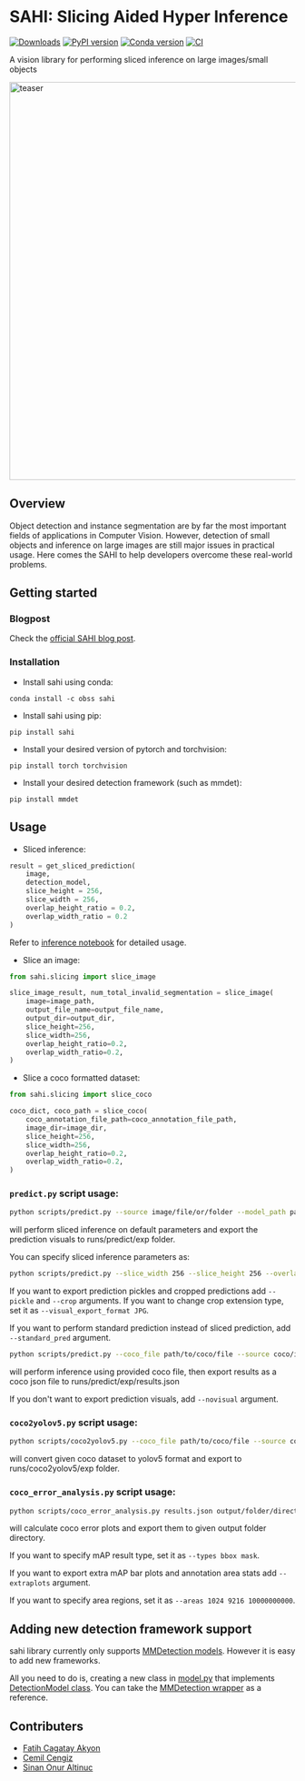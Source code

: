 # SAHI: Slicing Aided Hyper Inference

[![Downloads](https://pepy.tech/badge/sahi/month)](https://pepy.tech/project/sahi)
[![PyPI version](https://badge.fury.io/py/sahi.svg)](https://badge.fury.io/py/sahi)
[![Conda version](https://anaconda.org/obss/sahi/badges/version.svg)](https://anaconda.org/obss/sahi)
[![CI](https://github.com/obss/sahi/workflows/CI/badge.svg)](https://github.com/obss/sahi/actions?query=event%3Apush+branch%3Amain+is%3Acompleted+workflow%3ACI)

A vision library for performing sliced inference on large images/small objects

<img width="700" alt="teaser" src="./demo/sliced_inference.gif">

## Overview

Object detection and instance segmentation are by far the most important fields of applications in Computer Vision. However, detection of small objects and inference on large images are still major issues in practical usage. Here comes the SAHI to help developers overcome these real-world problems.

## Getting started

### Blogpost

Check the [official SAHI blog post](https://medium.com/codable/sahi-a-vision-library-for-performing-sliced-inference-on-large-images-small-objects-c8b086af3b80).

### Installation

- Install sahi using conda:

```console
conda install -c obss sahi
```

- Install sahi using pip:

```console
pip install sahi
```

- Install your desired version of pytorch and torchvision:

```console
pip install torch torchvision
```

- Install your desired detection framework (such as mmdet):

```console
pip install mmdet
```

## Usage

- Sliced inference:

```python
result = get_sliced_prediction(
    image,
    detection_model,
    slice_height = 256,
    slice_width = 256,
    overlap_height_ratio = 0.2,
    overlap_width_ratio = 0.2
)

```

Refer to [inference notebook](demo/inference.ipynb) for detailed usage.

- Slice an image:

```python
from sahi.slicing import slice_image

slice_image_result, num_total_invalid_segmentation = slice_image(
    image=image_path,
    output_file_name=output_file_name,
    output_dir=output_dir,
    slice_height=256,
    slice_width=256,
    overlap_height_ratio=0.2,
    overlap_width_ratio=0.2,
)
```

- Slice a coco formatted dataset:

```python
from sahi.slicing import slice_coco

coco_dict, coco_path = slice_coco(
    coco_annotation_file_path=coco_annotation_file_path,
    image_dir=image_dir,
    slice_height=256,
    slice_width=256,
    overlap_height_ratio=0.2,
    overlap_width_ratio=0.2,
)
```

### `predict.py` script usage:

```bash
python scripts/predict.py --source image/file/or/folder --model_path path/to/model --config_path path/to/config
```

will perform sliced inference on default parameters and export the prediction visuals to runs/predict/exp folder.

You can specify sliced inference parameters as:

```bash
python scripts/predict.py --slice_width 256 --slice_height 256 --overlap_height_ratio 0.1 --overlap_width_ratio 0.1 --iou_thresh 0.25 --source image/file/or/folder --model_path path/to/model --config_path path/to/config
```

If you want to export prediction pickles and cropped predictions add `--pickle` and `--crop` arguments. If you want to change crop extension type, set it as `--visual_export_format JPG`.

If you want to perform standard prediction instead of sliced prediction, add `--standard_pred` argument.

```bash
python scripts/predict.py --coco_file path/to/coco/file --source coco/images/directory --model_path path/to/model --config_path path/to/config
```

will perform inference using provided coco file, then export results as a coco json file to runs/predict/exp/results.json

If you don't want to export prediction visuals, add `--novisual` argument.

### `coco2yolov5.py` script usage:

```bash
python scripts/coco2yolov5.py --coco_file path/to/coco/file --source coco/images/directory --train_split 0.9
```

will convert given coco dataset to yolov5 format and export to runs/coco2yolov5/exp folder.

### `coco_error_analysis.py` script usage:

```bash
python scripts/coco_error_analysis.py results.json output/folder/directory --ann coco/annotation/path
```

will calculate coco error plots and export them to given output folder directory.

If you want to specify mAP result type, set it as `--types bbox mask`.

If you want to export extra mAP bar plots and annotation area stats add `--extraplots` argument.

If you want to specify area regions, set it as `--areas 1024 9216 10000000000`.

## Adding new detection framework support

sahi library currently only supports [MMDetection models](https://github.com/open-mmlab/mmdetection/blob/master/docs/model_zoo.md). However it is easy to add new frameworks.

All you need to do is, creating a new class in [model.py](sahi/model.py) that implements [DetectionModel class](https://github.com/obss/sahi/blob/651f8e6cdb20467815748764bb198dd50241ab2b/sahi/model.py#L10). You can take the [MMDetection wrapper](https://github.com/obss/sahi/blob/651f8e6cdb20467815748764bb198dd50241ab2b/sahi/model.py#L164) as a reference.

## Contributers

- [Fatih Cagatay Akyon](https://github.com/fcakyon)
- [Cemil Cengiz](https://github.com/cemilcengiz)
- [Sinan Onur Altinuc](https://github.com/sinanonur)
